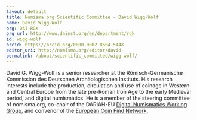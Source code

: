 ```yaml
---
layout: default
title: Nomisma.org Scientific Committee - David Wigg-Wolf
name: David Wigg-Wolf
org: DAI RGK
org_url: http://www.dainst.org/en/department/rgk
id: wigg-wolf
orcid: https://orcid.org/0000-0002-8604-544X
editor_uri: http://nomisma.org/editor/david
permalink: /about/scientific_committee/wigg-wolf/
---
```

David G. Wigg-Wolf is a senior researcher at the Römisch-Germanische Kommission des Deutschen Archäologischen Instituts. His research interests include the production, circulation and use of coinage in Western and Central Europe from the late pre-Roman Iron Age to the early Medieval period, and digital numismatics. He is a member of the steering committee of nomisma.org, co-chair of the DARIAH-EU [Digital Numismatics Working Group]((https://www.dariah.eu/activities/working-groups/wg-digital-numismatics/)), and convenor of the [European Coin Find Network](https://fundmuenzen.org/).
